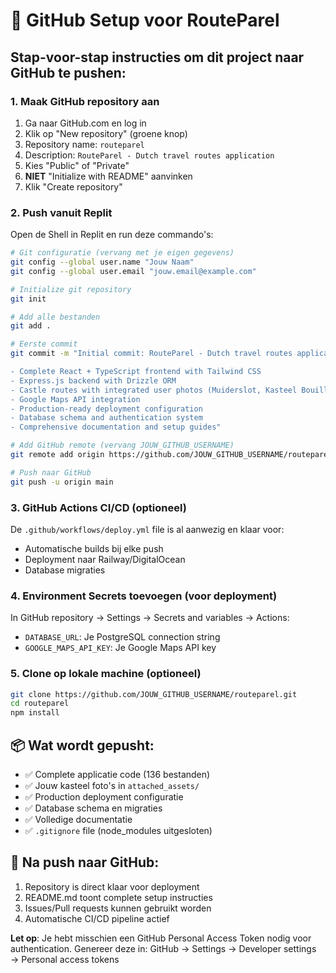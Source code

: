 # 🚀 GitHub Setup voor RouteParel

## Stap-voor-stap instructies om dit project naar GitHub te pushen:

### 1. Maak GitHub repository aan
1. Ga naar GitHub.com en log in
2. Klik op "New repository" (groene knop)
3. Repository name: `routeparel`
4. Description: `RouteParel - Dutch travel routes application`
5. Kies "Public" of "Private" 
6. **NIET** "Initialize with README" aanvinken
7. Klik "Create repository"

### 2. Push vanuit Replit
Open de Shell in Replit en run deze commando's:

```bash
# Git configuratie (vervang met je eigen gegevens)
git config --global user.name "Jouw Naam"
git config --global user.email "jouw.email@example.com"

# Initialize git repository
git init

# Add alle bestanden
git add .

# Eerste commit
git commit -m "Initial commit: RouteParel - Dutch travel routes application

- Complete React + TypeScript frontend with Tailwind CSS
- Express.js backend with Drizzle ORM  
- Castle routes with integrated user photos (Muiderslot, Kasteel Bouillon)
- Google Maps API integration
- Production-ready deployment configuration
- Database schema and authentication system
- Comprehensive documentation and setup guides"

# Add GitHub remote (vervang JOUW_GITHUB_USERNAME)
git remote add origin https://github.com/JOUW_GITHUB_USERNAME/routeparel.git

# Push naar GitHub
git push -u origin main
```

### 3. GitHub Actions CI/CD (optioneel)
De `.github/workflows/deploy.yml` file is al aanwezig en klaar voor:
- Automatische builds bij elke push
- Deployment naar Railway/DigitalOcean
- Database migraties

### 4. Environment Secrets toevoegen (voor deployment)
In GitHub repository → Settings → Secrets and variables → Actions:
- `DATABASE_URL`: Je PostgreSQL connection string
- `GOOGLE_MAPS_API_KEY`: Je Google Maps API key

### 5. Clone op lokale machine (optioneel)
```bash
git clone https://github.com/JOUW_GITHUB_USERNAME/routeparel.git
cd routeparel
npm install
```

## 📦 Wat wordt gepusht:
- ✅ Complete applicatie code (136 bestanden)
- ✅ Jouw kasteel foto's in `attached_assets/`
- ✅ Production deployment configuratie
- ✅ Database schema en migraties
- ✅ Volledige documentatie
- ✅ `.gitignore` file (node_modules uitgesloten)

## 🔧 Na push naar GitHub:
1. Repository is direct klaar voor deployment
2. README.md toont complete setup instructies
3. Issues/Pull requests kunnen gebruikt worden
4. Automatische CI/CD pipeline actief

**Let op**: Je hebt misschien een GitHub Personal Access Token nodig voor authentication.
Genereer deze in: GitHub → Settings → Developer settings → Personal access tokens
